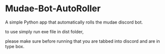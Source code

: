 # Mudae-Bot-AutoRoller
A simple Python app that automatically rolls the mudae discord bot.

to use simply run exe file in dist folder,

please make sure before running that you are tabbed into discord and are in type box.
